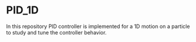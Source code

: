 # PID_1D
In this repository PID controller is implemented for a 1D motion on a particle to study and tune the controller behavior.

